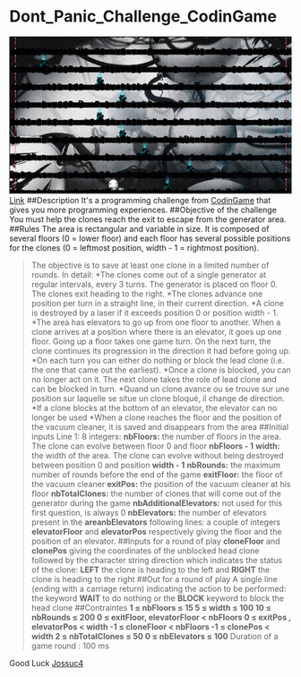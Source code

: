 # Dont_Panic_Challenge_CodinGame
![Don't Panic Challenge screenshot](https://github.com/Jossuc4/Dont_Panic_Challenge_CodinGame/blob/main/images/DontPanic.PNG)
[Link](https://www.codingame.com/ide/puzzle/don't-panic-episode-1)
##Description
It's a programming challenge from [CodinGame](https://www.codingame.com) that gives you more programming experiences.
##Objective of the challenge
You must help the clones reach the exit to escape from the generator area.
##Rules
The area is rectangular and variable in size. It is composed of several floors (0 = lower floor) and each floor has several possible positions for the clones (0 = leftmost position, width - 1 = rightmost position).
>The objective is to save at least one clone in a limited number of rounds.
In detail:
*The clones come out of a single generator at regular intervals, every 3 turns. The generator is placed on floor 0. The clones exit heading to the right. 
*The clones advance one position per turn in a straight line, in their current direction. 
*A clone is destroyed by a laser if it exceeds position 0 or position width - 1.
*The area has elevators to go up from one floor to another. When a clone arrives at a position where there is an elevator, it goes up one floor. Going up a floor takes one game turn. On the next turn, the clone continues its progression in the direction it had before going up.
*On each turn you can either do nothing or block the lead clone (i.e. the one that came out the earliest).
*Once a clone is blocked, you can no longer act on it. The next clone takes the role of lead clone and can be blocked in turn.
*Quand un clone avance ou se trouve sur une position sur laquelle se situe un clone bloqué, il change de direction.
*If a clone blocks at the bottom of an elevator, the elevator can no longer be used
*When a clone reaches the floor and the position of the vacuum cleaner, it is saved and disappears from the area
##Initial inputs
Line 1: 8 integers: 
**nbFloors:** the number of floors in the area. The clone can evolve between floor 0 and floor **nbFloors - 1** 
**width:** the width of the area. The clone can evolve without being destroyed between position 0 and position **width - 1** **nbRounds:** the maximum number of rounds before the end of the game 
**exitFloor:** the floor of the vacuum cleaner 
**exitPos:** the position of the vacuum cleaner at his floor
**nbTotalClones:** the number of clones that will come out of the generator during the game 
**nbAdditionalElevators:** not used for this first question, is always 0 
**nbElevators:** the number of elevators present in the **areanbElevators** following lines: a couple of integers **elevatorFloor** and **elevatorPos** respectively giving the floor and the position of an elevator.
##Inputs for a round of play
**cloneFloor** and **clonePos** giving the coordinates of the unblocked head clone followed by the character string direction which indicates the status of the clone: **LEFT** the clone is heading to the left and **RIGHT** the clone is heading to the right
##Out for a round of play
A single line (ending with a carriage return) indicating the action to be performed: the keyword **WAIT** to do nothing or the **BLOCK** keyword to block the head clone
##Contraintes
**1 ≤ nbFloors ≤ 15
5 ≤ width ≤ 100
10 ≤ nbRounds ≤ 200
0 ≤ exitFloor, elevatorFloor < nbFloors
0 ≤ exitPos , elevatorPos < width
-1 ≤ cloneFloor < nbFloors
-1 ≤ clonePos < width
2 ≤ nbTotalClones ≤ 50
0 ≤ nbElevators ≤ 100**
Duration of a game round : 100 ms

Good Luck
[Jossuc4](https://github.com/Jossuc4)
